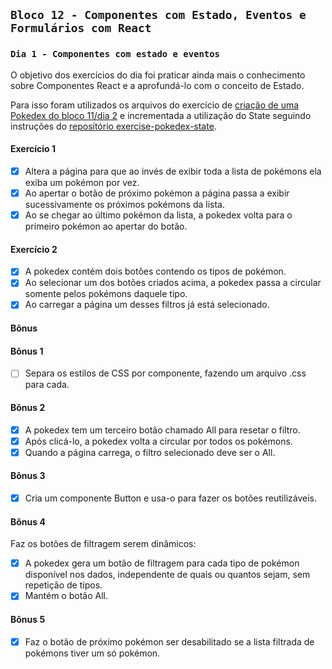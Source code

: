 ## `Bloco 12 - Componentes com Estado, Eventos e Formulários com React`

### `Dia 1 - Componentes com estado e eventos`

O objetivo dos exercícios do dia foi praticar ainda mais o conhecimento sobre Componentes React e a aprofundá-lo com o conceito de Estado.

Para isso foram utilizados os arquivos do exercício de [criação de uma Pokedex do bloco 11/dia 2](../../bloco_11/introducao-a-react_2/) e incrementada a utilização do State seguindo instruções do [repositório exercise-pokedex-state](https://github.com/leticiabora/exercise-pokedex-state).

#### Exercício 1

- [x] Altera a página para que ao invés de exibir toda a lista de pokémons ela exiba um pokémon por vez.
- [x] Ao apertar o botão de próximo pokémon a página passa a exibir sucessivamente os próximos pokémons da lista.
- [x] Ao se chegar ao último pokémon da lista, a pokedex volta para o primeiro pokémon ao apertar do botão.

#### Exercício 2

- [x] A pokedex contém dois botões contendo os tipos de pokémon.
- [x] Ao selecionar um dos botões criados acima, a pokedex passa a circular somente pelos pokémons daquele tipo.
- [x] Ao carregar a página um desses filtros já está selecionado.

#### Bônus

#### Bônus 1

- [ ] Separa os estilos de CSS por componente, fazendo um arquivo .css para cada.

#### Bônus 2

- [x] A pokedex tem um terceiro botão chamado All para resetar o filtro.
- [x] Após clicá-lo, a pokedex volta a circular por todos os pokémons.
- [x] Quando a página carrega, o filtro selecionado deve ser o All.

#### Bônus 3

- [x] Cria um componente Button e usa-o para fazer os botões reutilizáveis.

#### Bônus 4

Faz os botões de filtragem serem dinâmicos:

- [x] A pokedex gera um botão de filtragem para cada tipo de pokémon disponível nos dados, independente de quais ou quantos sejam, sem repetição de tipos.
- [x] Mantém o botão All.

#### Bônus 5

- [x] Faz o botão de próximo pokémon ser desabilitado se a lista filtrada de pokémons tiver um só pokémon.
